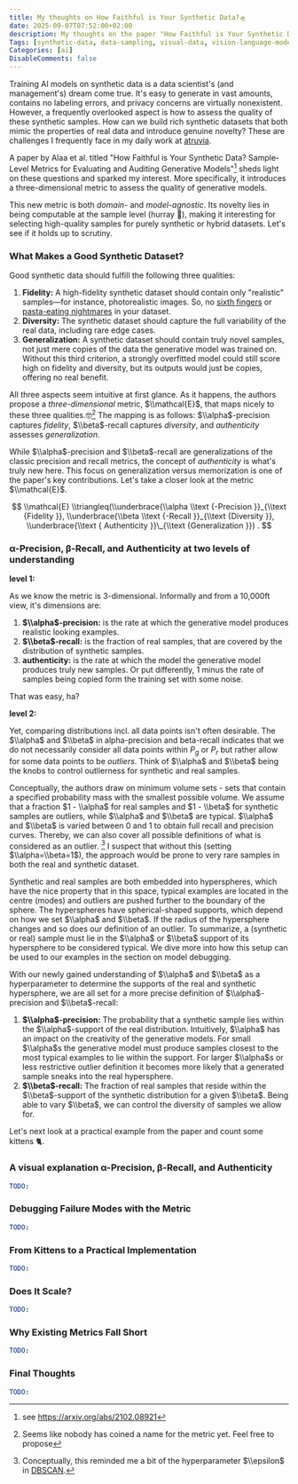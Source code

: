 ```yaml
---
title: My thoughts on How Faithful is Your Synthetic Data?🛸
date: 2025-09-07T07:52:00+02:00
description: My thoughts on the paper "How Faithful is Your Synthetic Data?".
Tags: [synthetic-data, data-sampling, visual-data, vision-language-models, paper]
Categories: [ai]
DisableComments: false
---
```


Training AI models on synthetic data is a data scientist's (and management's) dream come true. It's easy to generate in vast amounts, contains no labeling errors, and privacy concerns are virtually nonexistent. However, a frequently overlooked aspect is how to assess the quality of these synthetic samples. How can we build rich synthetic datasets that both mimic the properties of real data and introduce genuine novelty? These are challenges I frequently face in my daily work at [atruvia](https://atruvia.de/).

A paper by Alaa et al. titled "How Faithful is Your Synthetic Data? Sample-Level Metrics for Evaluating and Auditing Generative Models"[^1] sheds light on these questions and sparked my interest. More specifically, it introduces a three-dimensional metric to assess the quality of generative models.

This new metric is both *domain-* and *model-agnostic*. Its novelty lies in being computable at the sample level (hurray 🎉), making it interesting for selecting high-quality samples for purely synthetic or hybrid datasets. Let's see if it holds up to scrutiny.

### What Makes a Good Synthetic Dataset?

Good synthetic data should fulfill the following three qualities:

1. **Fidelity:** A high-fidelity synthetic dataset should contain only "realistic" samples—for instance, photorealistic images. So, no [sixth fingers](https://medium.com/@sanderink.ursina/why-do-ai-models-sometimes-produce-images-with-six-fingers-da4cd53f3313) or [pasta-eating nightmares](https://en.wikipedia.org/wiki/Will_Smith_Eating_Spaghetti_test) in your dataset.
1. **Diversity:** The synthetic dataset should capture the full variability of the real data, including rare edge cases.
1. **Generalization:** A synthetic dataset should contain truly novel samples, not just mere copies of the data the generative model was trained on. Without this third criterion, a strongly overfitted model could still score high on fidelity and diversity, but its outputs would just be copies, offering no real benefit.

All three aspects seem intuitive at first glance. As it happens, the authors propose a *three-dimensional* metric, $\\mathcal{E}$, that maps nicely to these three qualities.🤓[^2] The mapping is as follows: $\\alpha$-precision captures *fidelity*, $\\beta$-recall captures *diversity*, and *authenticity* assesses *generalization*.

While $\\alpha$-precision and $\\beta$-recall are generalizations of the classic precision and recall metrics, the concept of *authenticity* is what's truly new here. This focus on generalization versus memorization is one of the paper's key contributions. Let's take a closer look at the metric $\\mathcal{E}$.

$$
\\mathcal{E} \\triangleq(\\underbrace{\\alpha \\text {-Precision }}_{\\text {Fidelity }}, \\underbrace{\\beta \\text {-Recall }}_{\\text {Diversity }}, \\underbrace{\\text { Authenticity }}\_{\\text {Generalization }}) .
$$

### α-Precision, β-Recall, and Authenticity at two levels of understanding

**level 1:**

As we know the metric is 3-dimensional. Informally and from a 10,000ft view, it's dimensions are:

1. **$\\alpha$-precision:** is the rate at which the generative model produces realistic looking examples.
1. **$\\beta$-recall:** is the fraction of real samples, that are covered by the distribution of synthetic samples.
1. **authenticity:** is the rate at which the model the generative model produces truly new samples. Or put differently, 1 minus the rate of samples being copied form the training set with some noise.

That was easy, ha?

**level 2:**

Yet, comparing distributions incl. all data points isn't often desirable. The $\\alpha$ and $\\beta$ in alpha-precision and beta-recall indicates that we do not necessarily consider all data points within $P_g$ or $P_r$ but rather allow for some data points to be *outliers*. Think of $\\alpha$ and $\\beta$ being the knobs to control outlierness for synthetic and real samples.

Conceptually, the authors draw on minimum volume sets - sets that contain a specified probability mass with the smallest possible volume. We assume that a fraction $1 - \\alpha$ for real samples and $1 - \\beta$ for synthetic samples are outliers, while $\\alpha$ and $\\beta$ are typical. $\\alpha$ and $\\beta$ is varied between 0 and 1 to obtain full recall and precision curves. Thereby, we can also cover all possible definitions of what is considered as an outlier. [^3] I suspect that without this (setting $\\alpha=\\beta=1$), the approach would be prone to very rare samples in both the real and synthetic dataset.

Synthetic and real samples are both embedded into hyperspheres, which have the nice property that in this space, typical examples are located in the centre (modes) and outliers are pushed further to the boundary of the sphere. The hyperspheres have spherical-shaped supports, which depend on how we set $\\alpha$ and $\\beta$. If the radius of the hypersphere changes and so does our definition of an outlier. To summarize, a (synthetic or real) sample must lie in the $\\alpha$ or $\\beta$ support of its hypersphere to be considered typical. We dive more into how this setup can be used to our examples in the section on model debugging.

With our newly gained understanding of $\\alpha$ and $\\beta$ as a hyperparameter to determine the supports of the real and synthetic hypersphere, we are all set for a more precise definition of $\\alpha$-precision and $\\beta$-recall:

1. **$\\alpha$-precision:** The probability that a synthetic sample lies within the $\\alpha$-support of the real distribution. Intuitively, $\\alpha$ has an impact on the creativity of the generative models. For small $\\alpha$s the generative model must produce samples closest to the most typical examples to lie within the support. For larger $\\alpha$s or less restrictive outlier definition it becomes more likely that a generated sample sneaks into the real hypersphere.
1. **$\\beta$-recall:** The fraction of real samples that reside within the $\\beta$-support of the synthetic distribution for a given $\\beta$. Being able to vary $\\beta$, we can control the diversity of samples we allow for.

Let's next look at a practical example from the paper and count some kittens 🐈.

### A visual explanation α-Precision, β-Recall, and Authenticity

```yaml
TODO:
```

### Debugging Failure Modes with the Metric

```yaml
TODO:
```

### From Kittens to a Practical Implementation

```yaml
TODO:
```

### Does It Scale?

```yaml
TODO:
```

### Why Existing Metrics Fall Short

```yaml
TODO:
```

### Final Thoughts

```yaml
TODO:
```

[^1]: see https://arxiv.org/abs/2102.08921

[^2]: Seems like nobody has coined a name for the metric yet. Feel free to propose

[^3]: Conceptually, this reminded me a bit of the hyperparameter $\\epsilon$ in [DBSCAN](https://en.wikipedia.org/wiki/DBSCAN).
